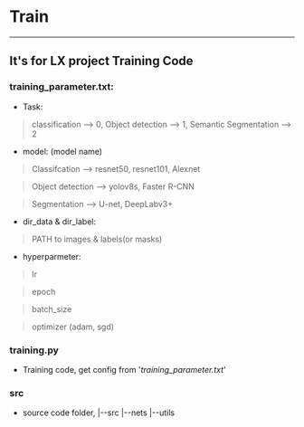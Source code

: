 # Train
---

## It's for LX project Training Code

### training_parameter.txt:
- Task: 
> classification --> 0, Object detection --> 1, Semantic Segmentation --> 2
    
- model: (model name)
> Classifcation --> resnet50, resnet101, Alexnet 

> Object detection --> yolov8s, Faster R-CNN
    
> Segmentation --> U-net, DeepLabv3+
    
- dir_data & dir_label:
> PATH to images & labels(or masks)

- hyperparmeter:
> lr

> epoch 

> batch_size

> optimizer (adam, sgd)

### training.py
- Training code, get config from '*training_parameter.txt*'

### src
- source code folder, |--src
                          |--nets
                          |--utils            
